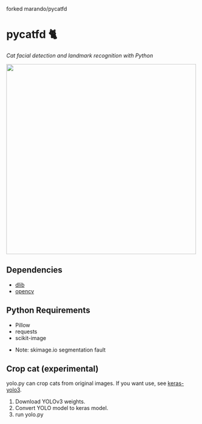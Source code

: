 forked  marando/pycatfd

pycatfd 🐈
==========
_Cat facial detection and landmark recognition with Python_

<img src="https://user-images.githubusercontent.com/4701701/27982869-8a7db7f4-637c-11e7-8cff-19a911fa2621.jpg" width="500" />


## Dependencies
* [dlib](https://github.com/davisking/dlib)
* [opencv](https://opencv.org)


## Python Requirements
* Pillow
* requests
* scikit-image 

+ Note: skimage.io segmentation fault

## Crop cat (experimental)
yolo.py can crop cats from original images.
If you want use, see [keras-yolo3](https://github.com/qqwweee/keras-yolo3).

1. Download YOLOv3 weights.
2. Convert YOLO model to keras model.
3. run yolo.py

